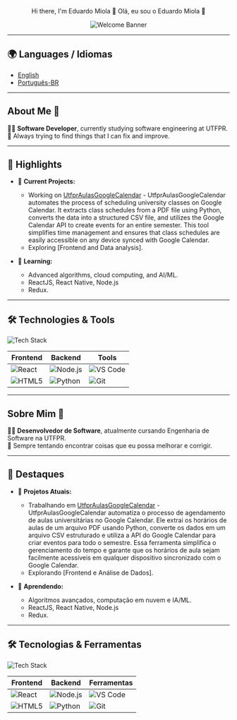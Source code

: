 <div align="center">
Hi there, I'm Eduardo Miola 👋  
Olá, eu sou o Eduardo Miola 👋  

![Welcome Banner](https://media0.giphy.com/media/v1.Y2lkPTc5MGI3NjExa2N0d24yYnVjZmJnMzFqdzZxeDF0eTM2emdjaW53d2gyZmRqemdxaCZlcD12MV9pbnRlcm5hbF9naWZfYnlfaWQmY3Q9Zw/eJG93okDlbbMSWreuz/giphy.webp)
</div>

---

## 🌍 Languages / Idiomas
- [English](#about-me-🚀)
- [Português-BR](#sobre-mim-🚀)

---

## About Me 🚀

👨‍💻 **Software Developer**, currently studying software engineering at UTFPR.  
🎯 Always trying to find things that I can fix and improve.

---

## 📌 Highlights

- 🔭 **Current Projects:**  
  - Working on [UtfprAulasGoogleCalendar](https://github.com/EduardoMiola/UtfprAulasGoogleCalendar) - UtfprAulasGoogleCalendar automates the process of scheduling university classes on Google Calendar. It extracts class schedules from a PDF file using Python, converts the data into a structured CSV file, and utilizes the Google Calendar API to create events for an entire semester. This tool simplifies time management and ensures that class schedules are easily accessible on any device synced with Google Calendar.  
  - Exploring [Frontend and Data analysis].  

- 🌱 **Learning:**  
  - Advanced algorithms, cloud computing, and AI/ML.
  - ReactJS, React Native, Node.js
  - Redux.

---

## 🛠️ Technologies & Tools

![Tech Stack](https://img.shields.io/badge/-Languages%20%26%20Tools-blue?style=flat-square&logo=visual-studio-code&logoColor=white)

| Frontend | Backend | Tools |
|----------|---------|-------|
| ![React](https://img.shields.io/badge/-React-blue?logo=react) | ![Node.js](https://img.shields.io/badge/-Node.js-green?logo=node.js) | ![VS Code](https://img.shields.io/badge/-VS_Code-blue?logo=visual-studio-code) |
| ![HTML5](https://img.shields.io/badge/-HTML5-orange?logo=html5) | ![Python](https://img.shields.io/badge/-Python-blue?logo=python) | ![Git](https://img.shields.io/badge/-Git-black?logo=git) |

---

## Sobre Mim 🚀

👨‍💻 **Desenvolvedor de Software**, atualmente cursando Engenharia de Software na UTFPR.  
🎯 Sempre tentando encontrar coisas que eu possa melhorar e corrigir.

---

## 📌 Destaques

- 🔭 **Projetos Atuais:**  
  - Trabalhando em [UtfprAulasGoogleCalendar](https://github.com/EduardoMiola/UtfprAulasGoogleCalendar) - UtfprAulasGoogleCalendar automatiza o processo de agendamento de aulas universitárias no Google Calendar. Ele extrai os horários de aulas de um arquivo PDF usando Python, converte os dados em um arquivo CSV estruturado e utiliza a API do Google Calendar para criar eventos para todo o semestre. Essa ferramenta simplifica o gerenciamento do tempo e garante que os horários de aula sejam facilmente acessíveis em qualquer dispositivo sincronizado com o Google Calendar.  
  - Explorando [Frontend e Análise de Dados].  

- 🌱 **Aprendendo:**  
  - Algoritmos avançados, computação em nuvem e IA/ML.
  - ReactJS, React Native, Node.js
  - Redux.

---

## 🛠️ Tecnologias & Ferramentas

![Tech Stack](https://img.shields.io/badge/-Languages%20%26%20Tools-blue?style=flat-square&logo=visual-studio-code&logoColor=white)

| Frontend | Backend | Ferramentas |
|----------|---------|-------------|
| ![React](https://img.shields.io/badge/-React-blue?logo=react) | ![Node.js](https://img.shields.io/badge/-Node.js-green?logo=node.js) | ![VS Code](https://img.shields.io/badge/-VS_Code-blue?logo=visual-studio-code) |
| ![HTML5](https://img.shields.io/badge/-HTML5-orange?logo=html5) | ![Python](https://img.shields.io/badge/-Python-blue?logo=python) | ![Git](https://img.shields.io/badge/-Git-black?logo=git) |
